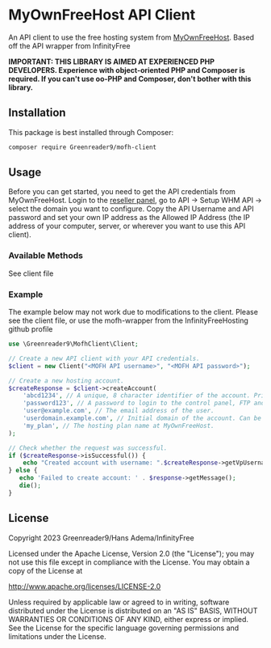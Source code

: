 # MyOwnFreeHost API Client

An API client to use the free hosting system from [MyOwnFreeHost](https://myownfreehost.net). Based off the API wrapper from InfinityFree

**IMPORTANT: THIS LIBRARY IS AIMED AT EXPERIENCED PHP DEVELOPERS. Experience with object-oriented PHP and Composer is required. If you can't use oo-PHP and Composer, don't bother with this library.**

## Installation

This package is best installed through Composer:

```bash
composer require Greenreader9/mofh-client
```

## Usage

Before you can get started, you need to get the API credentials from MyOwnFreeHost. Login to the [reseller panel](https://panel.myownfreehost.net), go to API -> Setup WHM API -> select the domain you want to configure. Copy the API Username and API password and set your own IP address as the Allowed IP Address (the IP address of your computer, server, or wherever you want to use this API client).

### Available Methods

See client file

### Example

The example below may not work due to modifications to the client. Please see the client file, or use the mofh-wrapper from the InfinityFreeHosting github profile

```php
use \Greenreader9\MofhClient\Client;

// Create a new API client with your API credentials.
$client = new Client("<MOFH API username>", "<MOFH API password>");

// Create a new hosting account.
$createResponse = $client->createAccount(
    'abcd1234', // A unique, 8 character identifier of the account. Primarily used as internal identifier.
    'password123', // A password to login to the control panel, FTP and databases.
    'user@example.com', // The email address of the user.
    'userdomain.example.com', // Initial domain of the account. Can be a subdomain or a custom domain.
    'my_plan', // The hosting plan name at MyOwnFreeHost.
);

// Check whether the request was successful.
if ($createResponse->isSuccessful()) {
    echo "Created account with username: ".$createResponse->getVpUsername();
} else {
   echo 'Failed to create account: ' . $response->getMessage();
   die();
}
```

## License

Copyright 2023 Greenreader9/Hans Adema/InfinityFree

Licensed under the Apache License, Version 2.0 (the "License");
you may not use this file except in compliance with the License.
You may obtain a copy of the License at

   http://www.apache.org/licenses/LICENSE-2.0

Unless required by applicable law or agreed to in writing, software
distributed under the License is distributed on an "AS IS" BASIS,
WITHOUT WARRANTIES OR CONDITIONS OF ANY KIND, either express or implied.
See the License for the specific language governing permissions and
limitations under the License.

